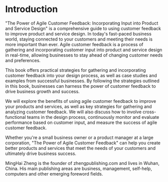 # Introduction

"The Power of Agile Customer Feedback: Incorporating Input into Product and Service Design" is a comprehensive guide to using customer feedback to improve product and service design. In today's fast-paced business world, staying connected to your customers and meeting their needs is more important than ever. Agile customer feedback is a process of gathering and incorporating customer input into product and service design in real-time, allowing businesses to stay ahead of changing customer needs and preferences.

This book offers practical strategies for gathering and incorporating customer feedback into your design process, as well as case studies and examples from successful businesses. By following the strategies outlined in this book, businesses can harness the power of customer feedback to drive business growth and success.

We will explore the benefits of using agile customer feedback to improve your products and services, as well as key strategies for gathering and analyzing customer feedback. We will also discuss how to involve cross-functional teams in the design process, continuously monitor and evaluate performance based on customer input, and measure the success of agile customer feedback.

Whether you're a small business owner or a product manager at a large corporation, "The Power of Agile Customer Feedback" can help you create better products and services that meet the needs of your customers and ultimately drive business success.


MingHai Zheng is the founder of zhengpublishing.com and lives in Wuhan, China. His main publishing areas are business, management, self-help, computers and other emerging foreword fields.

